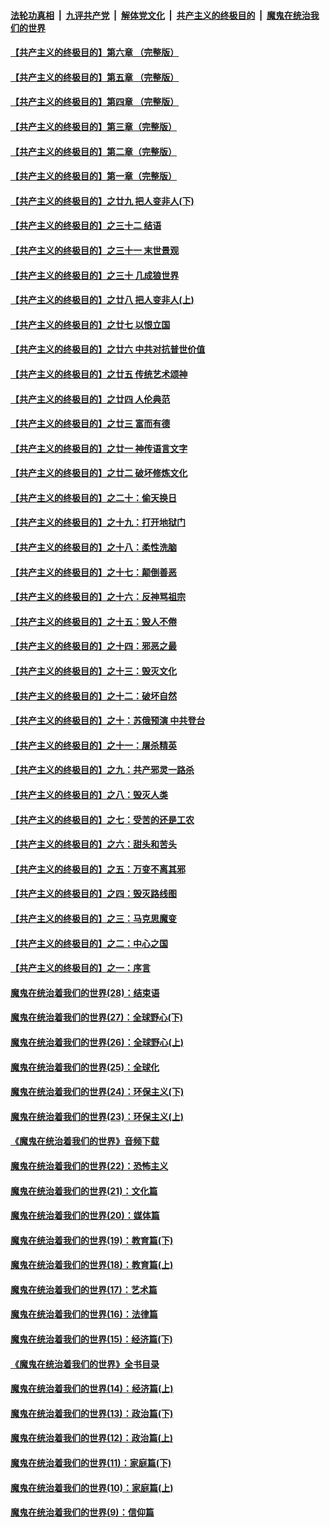 ####  [法轮功真相](../../../../basic/blob/master/README.md?t=04091701) &nbsp;|&nbsp; [九评共产党](../../../../9ping.md/blob/master/README.md?t=04091701) &nbsp;|&nbsp; [解体党文化](../../../../jtdwh.md/blob/master/README.md?t=04091701)  &nbsp;|&nbsp; [共产主义的终极目的](../../../../gczydzjmd.md/blob/master/README.md?t=04091701) &nbsp;|&nbsp; [魔鬼在统治我们的世界](../../../../mgztzwmdsj.md/blob/master/README.md?t=04091701) 

#### [【共产主义的终极目的】第六章 （完整版）](../pages/nsc422/n11428913.md?t=04091701) 

#### [【共产主义的终极目的】第五章 （完整版）](../pages/nsc422/n11428912.md?t=04091701) 

#### [【共产主义的终极目的】第四章 （完整版）](../pages/nsc422/n11428907.md?t=04091701) 

#### [【共产主义的终极目的】第三章（完整版）](../pages/nsc422/n11428848.md?t=04091701) 

#### [【共产主义的终极目的】第二章（完整版）](../pages/nsc422/n11428831.md?t=04091701) 

#### [【共产主义的终极目的】第一章（完整版）](../pages/nsc422/n11417651.md?t=04091701) 

#### [【共产主义的终极目的】之廿九 把人变非人(下)](../pages/nsc422/n11344140.md?t=04091701) 

#### [【共产主义的终极目的】之三十二 结语](../pages/nsc422/n11360535.md?t=04091701) 

#### [【共产主义的终极目的】之三十一 末世景观](../pages/nsc422/n11351129.md?t=04091701) 

#### [【共产主义的终极目的】之三十 几成狼世界](../pages/nsc422/n11348280.md?t=04091701) 

#### [【共产主义的终极目的】之廿八 把人变非人(上)](../pages/nsc422/n11340492.md?t=04091701) 

#### [【共产主义的终极目的】之廿七 以恨立国](../pages/nsc422/n11336944.md?t=04091701) 

#### [【共产主义的终极目的】之廿六 中共对抗普世价值](../pages/nsc422/n11324785.md?t=04091701) 

#### [【共产主义的终极目的】之廿五 传统艺术颂神](../pages/nsc422/n11296396.md?t=04091701) 

#### [【共产主义的终极目的】之廿四 人伦典范](../pages/nsc422/n11296397.md?t=04091701) 

#### [【共产主义的终极目的】之廿三 富而有德](../pages/nsc422/n11283598.md?t=04091701) 

#### [【共产主义的终极目的】之廿一 神传语言文字](../pages/nsc422/n11263265.md?t=04091701) 

#### [【共产主义的终极目的】之廿二 破坏修炼文化](../pages/nsc422/n11245728.md?t=04091701) 

#### [【共产主义的终极目的】之二十：偷天换日](../pages/nsc422/n11238846.md?t=04091701) 

#### [【共产主义的终极目的】之十九：打开地狱门](../pages/nsc422/n11206376.md?t=04091701) 

#### [【共产主义的终极目的】之十八：柔性洗脑](../pages/nsc422/n11199994.md?t=04091701) 

#### [【共产主义的终极目的】之十七：颠倒善恶](../pages/nsc422/n11179782.md?t=04091701) 

#### [【共产主义的终极目的】之十六：反神骂祖宗](../pages/nsc422/n11166798.md?t=04091701) 

#### [【共产主义的终极目的】之十五：毁人不倦](../pages/nsc422/n11166792.md?t=04091701) 

#### [【共产主义的终极目的】之十四：邪恶之最](../pages/nsc422/n11150249.md?t=04091701) 

#### [【共产主义的终极目的】之十三：毁灭文化](../pages/nsc422/n11135227.md?t=04091701) 

#### [【共产主义的终极目的】之十二：破坏自然](../pages/nsc422/n11135214.md?t=04091701) 

#### [【共产主义的终极目的】之十：苏俄预演 中共登台](../pages/nsc422/n11118424.md?t=04091701) 

#### [【共产主义的终极目的】之十一：屠杀精英](../pages/nsc422/n11118442.md?t=04091701) 

#### [【共产主义的终极目的】之九：共产邪灵一路杀](../pages/nsc422/n11114139.md?t=04091701) 

#### [【共产主义的终极目的】之八：毁灭人类](../pages/nsc422/n11108503.md?t=04091701) 

#### [【共产主义的终极目的】之七：受苦的还是工农](../pages/nsc422/n11101809.md?t=04091701) 

#### [【共产主义的终极目的】之六：甜头和苦头](../pages/nsc422/n11096971.md?t=04091701) 

#### [【共产主义的终极目的】之五：万变不离其邪](../pages/nsc422/n11091285.md?t=04091701) 

#### [【共产主义的终极目的】之四：毁灭路线图](../pages/nsc422/n11086284.md?t=04091701) 

#### [【共产主义的终极目的】之三：马克思魔变](../pages/nsc422/n11061941.md?t=04091701) 

#### [【共产主义的终极目的】之二：中心之国](../pages/nsc422/n11047728.md?t=04091701) 

#### [【共产主义的终极目的】之一：序言](../pages/nsc422/n11086077.md?t=04091701) 

#### [魔鬼在统治着我们的世界(28)：结束语](../pages/nsc422/n10936246.md?t=04091701) 

#### [魔鬼在统治着我们的世界(27)：全球野心(下)](../pages/nsc422/n10928319.md?t=04091701) 

#### [魔鬼在统治着我们的世界(26)：全球野心(上)](../pages/nsc422/n10900318.md?t=04091701) 

#### [魔鬼在统治着我们的世界(25)：全球化](../pages/nsc422/n10788205.md?t=04091701) 

#### [魔鬼在统治着我们的世界(24)：环保主义(下)](../pages/nsc422/n10695307.md?t=04091701) 

#### [魔鬼在统治着我们的世界(23)：环保主义(上)](../pages/nsc422/n10688613.md?t=04091701) 

#### [《魔鬼在统治着我们的世界》音频下载](../pages/nsc422/n10635553.md?t=04091701) 

#### [魔鬼在统治着我们的世界(22)：恐怖主义](../pages/nsc422/n10614727.md?t=04091701) 

#### [魔鬼在统治着我们的世界(21)：文化篇](../pages/nsc422/n10597706.md?t=04091701) 

#### [魔鬼在统治着我们的世界(20)：媒体篇](../pages/nsc422/n10586579.md?t=04091701) 

#### [魔鬼在统治着我们的世界(19)：教育篇(下)](../pages/nsc422/n10564808.md?t=04091701) 

#### [魔鬼在统治着我们的世界(18)：教育篇(上)](../pages/nsc422/n10526970.md?t=04091701) 

#### [魔鬼在统治着我们的世界(17)：艺术篇](../pages/nsc422/n10499093.md?t=04091701) 

#### [魔鬼在统治着我们的世界(16)：法律篇](../pages/nsc422/n10485969.md?t=04091701) 

#### [魔鬼在统治着我们的世界(15)：经济篇(下)](../pages/nsc422/n10469975.md?t=04091701) 

#### [《魔鬼在统治着我们的世界》全书目录](../pages/nsc422/n10464261.md?t=04091701) 

#### [魔鬼在统治着我们的世界(14)：经济篇(上)](../pages/nsc422/n10457370.md?t=04091701) 

#### [魔鬼在统治着我们的世界(13)：政治篇(下)](../pages/nsc422/n10448270.md?t=04091701) 

#### [魔鬼在统治着我们的世界(12)：政治篇(上)](../pages/nsc422/n10444576.md?t=04091701) 

#### [魔鬼在统治着我们的世界(11)：家庭篇(下)](../pages/nsc422/n10440961.md?t=04091701) 

#### [魔鬼在统治着我们的世界(10)：家庭篇(上)](../pages/nsc422/n10435448.md?t=04091701) 

#### [魔鬼在统治着我们的世界(9)：信仰篇](../pages/nsc422/n10432159.md?t=04091701) 

